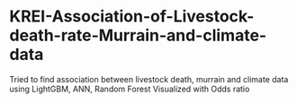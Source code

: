 # KREI-Association-of-Livestock-death-rate-Murrain-and-climate-data
Tried to find association between livestock death, murrain and climate data using LightGBM, ANN, Random Forest
Visualized with Odds ratio

